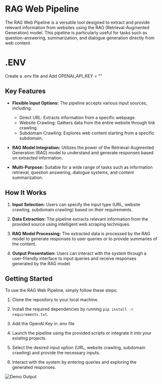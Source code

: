 # RAG Web Pipeline

The RAG Web Pipeline is a versatile tool designed to extract and provide relevant information from websites using the RAG (Retrieval-Augmented Generation) model. This pipeline is particularly useful for tasks such as question-answering, summarization, and dialogue generation directly from web content.

# .ENV

Create a .env file and Add OPENAI_API_KEY = "" 

## Key Features

- **Flexible Input Options:** The pipeline accepts various input sources, including:
  - Direct URL: Extracts information from a specific webpage.
  - Website Crawling: Gathers data from the entire website through link crawling.
  - Subdomain Crawling: Explores web content starting from a specific subdomain.

- **RAG Model Integration:** Utilizes the power of the Retrieval-Augmented Generation (RAG) model to understand and generate responses based on extracted information.

- **Multi-Purpose:** Suitable for a wide range of tasks such as information retrieval, question answering, dialogue systems, and content summarization.

## How It Works

1. **Input Selection:** Users can specify the input type (URL, website crawling, subdomain crawling) based on their requirements.
  
2. **Data Extraction:** The pipeline extracts relevant information from the provided source using intelligent web scraping techniques.

3. **RAG Model Processing:** The extracted data is processed by the RAG model to generate responses to user queries or to provide summaries of the content.

4. **Output Presentation:** Users can interact with the system through a user-friendly interface to input queries and receive responses generated by the RAG model.

## Getting Started

To use the RAG Web Pipeline, simply follow these steps:

1. Clone the repository to your local machine.

2. Install the required dependencies by running `pip install -r requirements.txt`.
   
3. Add the OpenAI Key in .env file

4. Launch the pipeline using the provided scripts or integrate it into your existing projects.

5. Select the desired input option (URL, website crawling, subdomain crawling) and provide the necessary inputs.

6. Interact with the system by entering queries and exploring the generated responses.

![Demo Output](<img width="1380" alt="Screenshot 2024-03-22 at 10 40 58 PM" src="https://github.com/0sparsh2/Website-Q-A-using-RAG/assets/50074241/ab17a70f-f2fd-47a1-b904-863e5e217bb8">)

